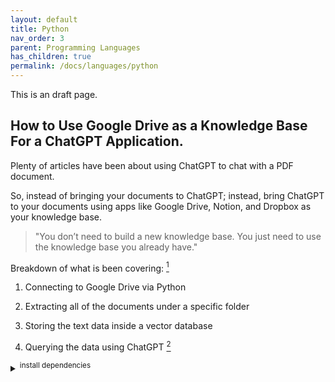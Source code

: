 ```yaml
---
layout: default
title: Python
nav_order: 3
parent: Programming Languages
has_children: true
permalink: /docs/languages/python
---
```


This is an draft page.

## How to Use Google Drive as a Knowledge Base For a ChatGPT Application.

Plenty of articles have been about using ChatGPT to chat with a PDF document.

So, instead of bringing your documents to ChatGPT; instead, bring ChatGPT to your documents using apps like Google Drive, Notion, and Dropbox as your knowledge base.

> "You don’t need to build a new knowledge base. You just need to use the knowledge base you already have."

Breakdown of what is been covering: [^1]

1. Connecting to Google Drive via Python

2. Extracting all of the documents under a specific folder

3. Storing the text data inside a vector database

4. Querying the data using ChatGPT [^2]


<details markdown="block">
  <summary>
    <sup>install dependencies</sup>
  </summary>
```sh
# pip show Flask
# pip show Flask-Cors
# pip show google-api-python-client
# pip show google-auth
# pip show google-auth-httplib2
# pip show google-auth-oauthlib

pip install Flask==2.3.2
pip install Flask-Cors==4.0.0
pip install google-api-python-client==2.93.0
pip install google-auth==2.22.0
pip install google-auth-httplib2==0.1.0
pip install google-auth-oauthlib==1.0.0
pip install PyPDF2==3.0.1
pip install tiktoken==0.3.3
pip install openai==0.27.0

# pip show qdrant_client
# pip show matplotlib
# pip show plotly
# pip show pandas
# pip show scipy
# pip show scikit-learn
pip install qdrant_client==1.3.1
pip install matplotlib==3.7.2
pip install plotly==5.15.0
pip install pandas==2.0.3
pip install scipy==1.11.1
pip install scikit-learn==1.3.0
```
----
<!-- install dependencies -->
</details>

- [`main.py`]({% link docs/languages/python/code/google-drive-oauth-app/main.md %})
- [`qdrant_test.py`]({% link docs/languages/python/code/google-drive-oauth-app/qdrant_test.md %})


```sh
# authorize
curl http://127.0.0.1:5000/authorize
```

```sh
# load data from GDocs
curl -X POST 'http://127.0.0.1:5000/load' \
-H 'Content-Type: application/json' \
-d '{"folder_path": "https://drive.google.com/drive/folders/1cAa_F9CnyCALEscyuBFimiLo9JsPZxkN"}'
```

```sh
# query
curl -X POST 'http://127.0.0.1:5000/query' \
-H 'Content-Type: application/json' \
-d '{"query": "what the difference between structured data and unstructured data"}'
```


-----

[^1]: [Using Google Drive as a Knowledge Base For Your ChatGPT Application](https://medium.com/better-programming/using-google-drive-as-a-knowledge-base-for-your-chatgpt-application-805962812547)
[^2]: [Original full code](https://github.com/htrivedi99/chatgpt-gdrive-article)

